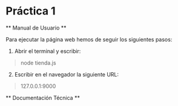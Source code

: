  # Práctica 1
** Manual de Usuario **

Para ejecutar la página web hemos de seguir los siguientes pasos:

1. Abrir el terminal y escribir:
> node tienda.js

2. Escribir en el navegador la siguiente URL:
> 127.0.0.1:9000

** Documentación Técnica ** 